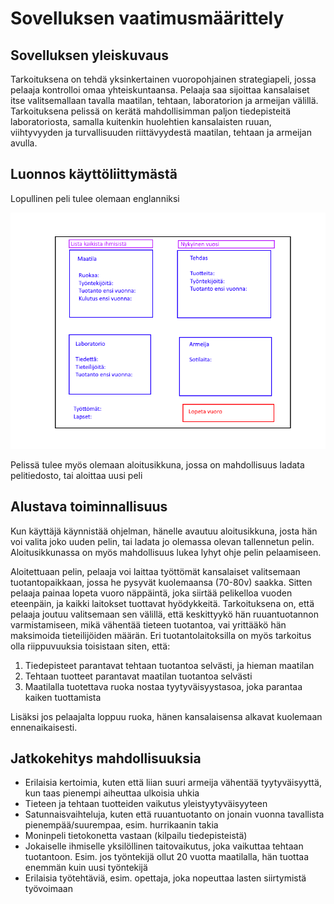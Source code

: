 # Sovelluksen vaatimusmäärittely

## Sovelluksen yleiskuvaus
Tarkoituksena on tehdä yksinkertainen vuoropohjainen strategiapeli, jossa pelaaja kontrolloi omaa yhteiskuntaansa. Pelaaja saa sijoittaa kansalaiset itse valitsemallaan tavalla maatilan, tehtaan, laboratorion ja armeijan välillä. Tarkoituksena pelissä on kerätä mahdollisimman paljon tiedepisteitä laboratoriosta, samalla kuitenkin huolehtien kansalaisten ruuan, viihtyvyyden ja turvallisuuden riittävyydestä maatilan, tehtaan ja armeijan avulla.

## Luonnos käyttöliittymästä
Lopullinen peli tulee olemaan englanniksi

![kuva](https://github.com/PinguKoodi/otm-harjoitustyo/blob/master/dokumentointi/Grafiikat/Yhteiskunta_UI.png)

Pelissä tulee myös olemaan aloitusikkuna, jossa on mahdollisuus ladata pelitiedosto, tai aloittaa uusi peli

## Alustava toiminnallisuus
Kun käyttäjä käynnistää ohjelman, hänelle avautuu aloitusikkuna, josta hän voi valita joko uuden pelin, tai ladata jo olemassa olevan tallennetun pelin. Aloitusikkunassa on myös mahdollisuus lukea lyhyt ohje pelin pelaamiseen.

Aloitettuaan pelin, pelaaja voi laittaa työttömät kansalaiset valitsemaan tuotantopaikkaan, jossa he pysyvät kuolemaansa (70-80v) saakka. Sitten pelaaja painaa lopeta vuoro näppäintä, joka siirtää pelikelloa vuoden eteenpäin, ja kaikki laitokset tuottavat hyödykkeitä. Tarkoituksena on, että pelaaja joutuu valitsemaan sen välillä, että keskittyykö hän ruuantuotannon varmistamiseen, mikä vähentää tieteen tuotantoa, vai yrittääkö hän maksimoida tieteilijöiden määrän. Eri tuotantolaitoksilla on myös tarkoitus olla riippuvuuksia toisistaan siten, että:
1. Tiedepisteet parantavat tehtaan tuotantoa selvästi, ja hieman maatilan
2. Tehtaan tuotteet parantavat maatilan tuotantoa selvästi
3. Maatilalla tuotettava ruoka nostaa tyytyväisyystasoa, joka parantaa kaiken tuottamista

Lisäksi jos pelaajalta loppuu ruoka, hänen kansalaisensa alkavat kuolemaan ennenaikaisesti.

## Jatkokehitys mahdollisuuksia
- Erilaisia kertoimia, kuten että liian suuri armeija vähentää tyytyväisyyttä, kun taas pienempi aiheuttaa ulkoisia uhkia
- Tieteen ja tehtaan tuotteiden vaikutus yleistyytyväisyyteen
- Satunnaisvaihteluja, kuten että ruuantuotanto on jonain vuonna tavallista pienempää/suurempaa, esim. hurrikaanin takia
- Moninpeli tietokonetta vastaan (kilpailu tiedepisteistä)
- Jokaiselle ihmiselle yksilöllinen taitovaikutus, joka vaikuttaa tehtaan tuotantoon. Esim. jos työntekijä ollut 20 vuotta maatilalla, hän tuottaa enemmän kuin uusi työntekijä
- Erilaisia työtehtäviä, esim. opettaja, joka nopeuttaa lasten siirtymistä työvoimaan
